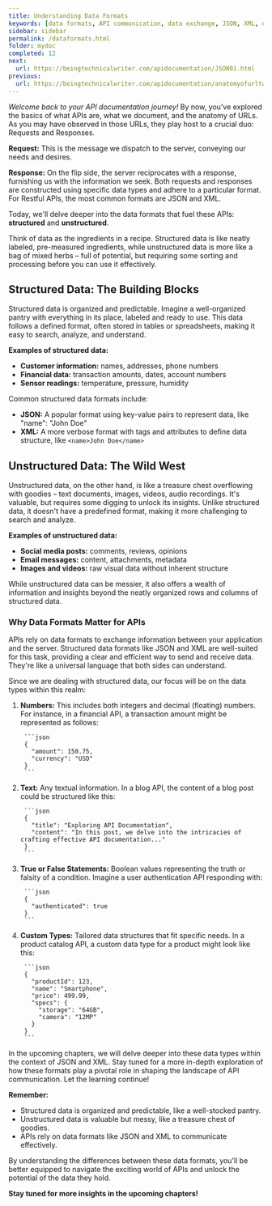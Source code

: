 ```yaml
---
title: Understanding Data Formats
keywords: [data formats, API communication, data exchange, JSON, XML, data structures, data types, key-value pairs, structured data, unstructured data, request, response, API documentation, data literacy, data analysis, data visualization, API design, API development, API integration, API best practices, data validation, data security, API gateways]
sidebar: sidebar
permalink: /dataformats.html
folder: mydoc
completed: 12
next:
  url: https://beingtechnicalwriter.com/apidocumentation/JSON01.html
previous:
  url: https://beingtechnicalwriter.com/apidocumentation/anatomyofurltwo.html
---
```



*Welcome back to your API documentation journey!* By now, you've explored the basics of what APIs are, what we document, and the anatomy of URLs. As you may have observed in those URLs, they play host to a crucial duo: Requests and Responses.

**Request:** This is the message we dispatch to the server, conveying our needs and desires.

**Response:** On the flip side, the server reciprocates with a response, furnishing us with the information we seek. Both requests and responses are constructed using specific data types and adhere to a particular format. For Restful APIs, the most common formats are JSON and XML.

Today, we'll delve deeper into the data formats that fuel these APIs: **structured** and **unstructured**.

Think of data as the ingredients in a recipe. Structured data is like neatly labeled, pre-measured ingredients, while unstructured data is more like a bag of mixed herbs – full of potential, but requiring some sorting and processing before you can use it effectively.

## Structured Data: The Building Blocks

Structured data is organized and predictable. Imagine a well-organized pantry with everything in its place, labeled and ready to use. This data follows a defined format, often stored in tables or spreadsheets, making it easy to search, analyze, and understand.

**Examples of structured data:**

* **Customer information:** names, addresses, phone numbers
* **Financial data:** transaction amounts, dates, account numbers
* **Sensor readings:** temperature, pressure, humidity

Common structured data formats include:

* **JSON:** A popular format using key-value pairs to represent data, like "name": "John Doe"
* **XML:** A more verbose format with tags and attributes to define data structure, like `<name>John Doe</name>`

## Unstructured Data: The Wild West

Unstructured data, on the other hand, is like a treasure chest overflowing with goodies – text documents, images, videos, audio recordings. It's valuable, but requires some digging to unlock its insights. Unlike structured data, it doesn't have a predefined format, making it more challenging to search and analyze.

**Examples of unstructured data:**

* **Social media posts:** comments, reviews, opinions
* **Email messages:** content, attachments, metadata
* **Images and videos:** raw visual data without inherent structure

While unstructured data can be messier, it also offers a wealth of information and insights beyond the neatly organized rows and columns of structured data.

### Why Data Formats Matter for APIs

APIs rely on data formats to exchange information between your application and the server. Structured data formats like JSON and XML are well-suited for this task, providing a clear and efficient way to send and receive data. They're like a universal language that both sides can understand.

Since we are dealing with structured data, our focus will be on the data types within this realm:

1. **Numbers:** This includes both integers and decimal (floating) numbers. For instance, in a financial API, a transaction amount might be represented as follows:

        ```json
        {
          "amount": 150.75,
          "currency": "USD"
        }
        ```

2. **Text:** Any textual information. In a blog API, the content of a blog post could be structured like this:

        ```json
        {
          "title": "Exploring API Documentation",
          "content": "In this post, we delve into the intricacies of crafting effective API documentation..."
        }
        ```

3. **True or False Statements:** Boolean values representing the truth or falsity of a condition. Imagine a user authentication API responding with:

        ```json
        {
          "authenticated": true
        }
        ```

4. **Custom Types:** Tailored data structures that fit specific needs. In a product catalog API, a custom data type for a product might look like this:

        ```json
        {
          "productId": 123,
          "name": "Smartphone",
          "price": 499.99,
          "specs": {
            "storage": "64GB",
            "camera": "12MP"
          }
        }
        ```

In the upcoming chapters, we will delve deeper into these data types within the context of JSON and XML. Stay tuned for a more in-depth exploration of how these formats play a pivotal role in shaping the landscape of API communication. Let the learning continue!

**Remember:**

* Structured data is organized and predictable, like a well-stocked pantry.
* Unstructured data is valuable but messy, like a treasure chest of goodies.
* APIs rely on data formats like JSON and XML to communicate effectively.

By understanding the differences between these data formats, you'll be better equipped to navigate the exciting world of APIs and unlock the potential of the data they hold.

**Stay tuned for more insights in the upcoming chapters!**

